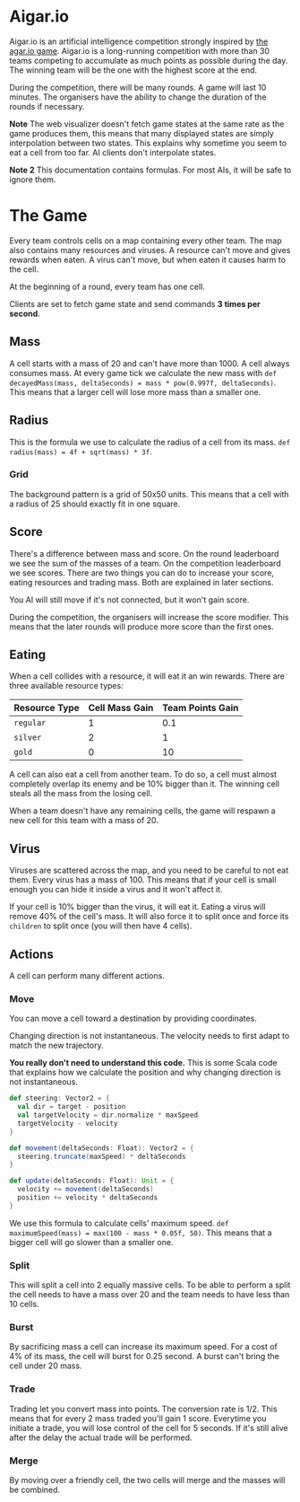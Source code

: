 # Aigar.io
Aigar.io is an artificial intelligence competition strongly inspired by
[the agar.io game](https://agar.io). Aigar.io is a long-running competition with
more than 30 teams competing to accumulate as much points as possible during the
day. The winning team will be the one with the highest score at the end.

During the competition, there will be many rounds. A game will last 10 minutes. 
The organisers have the ability to change the duration of the rounds if necessary.

**Note**
The web visualizer doesn't fetch game states at the same rate as the game
produces them, this means that many displayed states are simply interpolation
between two states. This explains why sometime you seem to eat a cell from too
far. AI clients don't interpolate states.

**Note 2**
This documentation contains formulas. For most AIs, it will be safe to ignore
them.

# The Game
Every team controls cells on a map containing every other team. The map also
contains many resources and viruses. A resource can't move and gives rewards when
eaten. A virus can't move, but when eaten it causes harm to the cell.

At the beginning of a round, every team has one cell.

Clients are set to fetch game state and send commands **3 times per second**.

## Mass
A cell starts with a mass of 20 and can't have more than 1000. A cell always 
consumes mass. At every game tick we calculate the new mass with
`def decayedMass(mass, deltaSeconds) = mass * pow(0.997f, deltaSeconds)`. This
means that a larger cell will lose more mass than a smaller one.

## Radius
This is the formula we use to calculate the radius of a cell from its mass.
`def radius(mass) = 4f + sqrt(mass) * 3f`.

### Grid
The background pattern is a grid of 50x50 units. This means that a cell with a
radius of 25 should exactly fit in one square.

## Score
There's a difference between mass and score. On the round leaderboard we see
the sum of the masses of a team. On the competition leaderboard we see scores.
There are two things you can do to increase your score, eating resources and
trading mass. Both are explained in later sections.

You AI will still move if it's not connected, but it won't gain score.

During the competition, the organisers will increase the score modifier. This
means that the later rounds will produce more score than the first ones.

## Eating
When a cell collides with a resource, it will eat it an win rewards. There are
three available resource types:

| Resource Type | Cell Mass Gain | Team Points Gain   |
| ------------- | -------------- | ----------------- |
| `regular`     | 1              | 0.1               |
| `silver`      | 2              | 1                 |
| `gold`        | 0              | 10                |

A cell can also eat a cell from another team. To do so, a cell must almost
completely overlap its enemy and be 10% bigger than it. The winning cell steals
all the mass from the losing cell.

When a team doesn't have any remaining cells, the game will respawn a new cell for
this team with a mass of 20. 

## Virus
Viruses are scattered across the map, and you need to be careful to not eat them.
Every virus has a mass of 100. This means that if your cell is small enough you
can hide it inside a virus and it won't affect it.

If your cell is 10% bigger than the virus, it will eat it.
Eating a virus will remove 40% of the cell's mass. It will also force it to split once and
force its `children` to split once (you will then have 4 cells).

## Actions
A cell can perform many different actions. 

### Move
You can move a cell toward a destination by providing coordinates.

Changing direction is not instantaneous. The velocity needs to first adapt to
match the new trajectory.

**You really don't need to understand this code.**
This is some Scala code that explains how we calculate the position and why
changing direction is not instantaneous.
```scala
def steering: Vector2 = {
  val dir = target - position
  val targetVelocity = dir.normalize * maxSpeed
  targetVelocity - velocity
}

def movement(deltaSeconds: Float): Vector2 = {
  steering.truncate(maxSpeed) * deltaSeconds
}

def update(deltaSeconds: Float): Unit = {
  velocity += movement(deltaSeconds)
  position += velocity * deltaSeconds
}
```

We use this formula to calculate cells' maximum speed.
`def maximumSpeed(mass) = max(100 - mass * 0.05f, 50)`. This means that a bigger
cell will go slower than a smaller one.

### Split
This will split a cell into 2 equally massive cells. To be able to perform a
split the cell needs to have a mass over 20 and the team needs to have less than
10 cells.

### Burst
By sacrificing mass a cell can increase its maximum speed. For a cost of 4% of
its mass, the cell will burst for 0.25 second. A burst can't bring the cell
under 20 mass.

### Trade
Trading let you convert mass into points. The conversion rate is 1/2. This means
that for every 2 mass traded you'll gain 1 score. Everytime you initiate a trade,
you will lose control of the cell for 5 seconds. If it's still alive after the
delay the actual trade will be performed.

### Merge
By moving over a friendly cell, the two cells will merge and the masses will be
combined.
